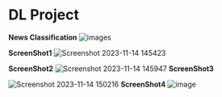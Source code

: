 # DL Project
**News Classification**
![images](https://github.com/TripathyRohit/Projects/assets/138881913/0753d705-b589-486b-870e-c42650161eef)

**ScreenShot1**
![Screenshot 2023-11-14 145423](https://github.com/TripathyRohit/Projects/assets/138881913/6516fb27-05f9-4ff7-9186-476a67b8eb33)

**ScreenShot2**
![Screenshot 2023-11-14 145947](https://github.com/TripathyRohit/Projects/assets/138881913/96973d35-8333-4ad5-8eca-7a4e22aaac3b)
**ScreenShot3**

![Screenshot 2023-11-14 150216](https://github.com/TripathyRohit/Projects/assets/138881913/cda20c7a-73ed-4836-9bef-13d171bf2286)
**ScreenShot4**
![image](https://github.com/TripathyRohit/Projects/assets/138881913/c23533b0-5029-4e6e-a6c8-f94baac70708)
